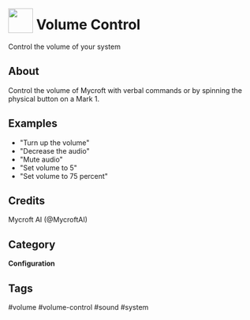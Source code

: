 # <img src='https://raw.githack.com/FortAwesome/Font-Awesome/master/svgs/solid/volume-down.svg' card_color='#22a7f0' width='50' height='50' style='vertical-align:bottom'/> Volume Control
Control the volume of your system

## About
Control the volume of Mycroft with verbal commands or by spinning the physical
button on a Mark 1.

## Examples
* "Turn up the volume"
* "Decrease the audio"
* "Mute audio"
* "Set volume to 5"
* "Set volume to 75 percent"

## Credits
Mycroft AI (@MycroftAI)

## Category
**Configuration**

## Tags
#volume
#volume-control
#sound
#system
